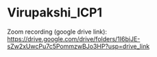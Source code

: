 # Virupakshi_ICP1
Zoom recording (google drive link): https://drive.google.com/drive/folders/1I6biJE-sZw2xUwcPu7c5PommzwBJo3HP?usp=drive_link
